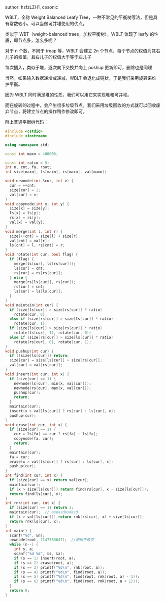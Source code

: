author: hsfzLZH1, cesonic

WBLT，全称 Weight Balanced Leafy Tree，一种不常见的平衡树写法，但是具有常数较小，可以当做可并堆使用的优点。

类似于 WBT（weight-balanced trees，加权平衡树），WBLT 体现了 leafy 的性质，即节点多，怎么多呢？

对于 n 个数，不同于 treap 等，WBLT 会建立 2n 个节点，每个节点的权值为其右儿子的权值，且右儿子的权值大于等于左儿子

每次插入，类似于堆，逐次向下交换并向上 pushup 更新即可，删除也是同理

当然，如果输入数据递增或递减，WBLT 会退化成链状，于是我们采用旋转来维护平衡。

因为 WBLT 同时满足堆的性质，我们可以用它来实现堆和可并堆。

而在旋转的过程中，会产生很多垃圾节点，我们采用垃圾回收的方式就可以回收废弃节点，将建立节点的操作稍作修改即可。

附上普通平衡树代码：

```cpp
#include <cstdio>
#include <iostream>

using namespace std;

const int maxn = 400005;

const int ratio = 5;
int n, cnt, fa, root;
int size[maxn], ls[maxn], rs[maxn], val[maxn];

void newnode(int &cur, int v) {
  cur = ++cnt;
  size[cur] = 1;
  val[cur] = v;
}
void copynode(int x, int y) {
  size[x] = size[y];
  ls[x] = ls[y];
  rs[x] = rs[y];
  val[x] = val[y];
}
void merge(int l, int r) {
  size[++cnt] = size[l] + size[r];
  val[cnt] = val[r];
  ls[cnt] = l, rs[cnt] = r;
}
void rotate(int cur, bool flag) {
  if (flag) {
    merge(ls[cur], ls[rs[cur]]);
    ls[cur] = cnt;
    rs[cur] = rs[rs[cur]];
  } else {
    merge(rs[ls[cur]], rs[cur]);
    rs[cur] = cnt;
    ls[cur] = ls[ls[cur]];
  }
}
void maintain(int cur) {
  if (size[ls[cur]] > size[rs[cur]] * ratio)
    rotate(cur, 0);
  else if (size[rs[cur]] > size[ls[cur]] * ratio)
    rotate(cur, 1);
  if (size[ls[cur]] > size[rs[cur]] * ratio)
    rotate(ls[cur], 1), rotate(cur, 0);
  else if (size[rs[cur]] > size[ls[cur]] * ratio)
    rotate(rs[cur], 0), rotate(cur, 1);
}
void pushup(int cur) {
  if (!size[ls[cur]]) return;
  size[cur] = size[ls[cur]] + size[rs[cur]];
  val[cur] = val[rs[cur]];
}
void insert(int cur, int x) {
  if (size[cur] == 1) {
    newnode(ls[cur], min(x, val[cur]));
    newnode(rs[cur], max(x, val[cur]));
    pushup(cur);
    return;
  }
  maintain(cur);
  insert(x > val[ls[cur]] ? rs[cur] : ls[cur], x);
  pushup(cur);
}
void erase(int cur, int x) {
  if (size[cur] == 1) {
    cur = ls[fa] == cur ? rs[fa] : ls[fa];
    copynode(fa, cur);
    return;
  }
  maintain(cur);
  fa = cur;
  erase(x > val[ls[cur]] ? rs[cur] : ls[cur], x);
  pushup(cur);
}
int find(int cur, int x) {
  if (size[cur] == x) return val[cur];
  maintain(cur);
  if (x > size[ls[cur]]) return find(rs[cur], x - size[ls[cur]]);
  return find(ls[cur], x);
}
int rnk(int cur, int x) {
  if (size[cur] == 1) return 1;
  maintain(cur);  // asdasdasdasd
  if (x > val[ls[cur]]) return rnk(rs[cur], x) + size[ls[cur]];
  return rnk(ls[cur], x);
}
int main() {
  scanf("%d", &n);
  newnode(root, 2147383647);  //使根不改变
  while (n--) {
    int s, a;
    scanf("%d %d", &s, &a);
    if (s == 1) insert(root, a);
    if (s == 2) erase(root, a);
    if (s == 3) printf("%d\n", rnk(root, a));
    if (s == 4) printf("%d\n", find(root, a));
    if (s == 5) printf("%d\n", find(root, rnk(root, a) - 1));
    if (s == 6) printf("%d\n", find(root, rnk(root, a + 1)));
  }
  return 0;
}
```
